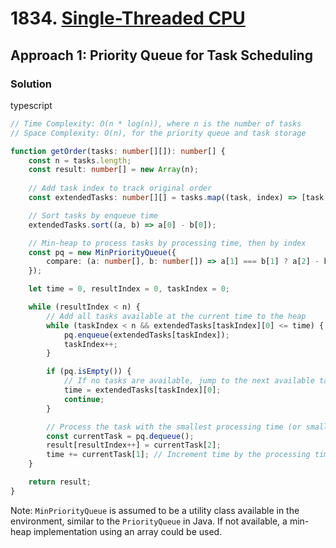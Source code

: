 # 1834. [Single-Threaded CPU](https://leetcode.com/problems/single-threaded-cpu/)

## Approach 1: Priority Queue for Task Scheduling

### Solution
typescript
```typescript
// Time Complexity: O(n * log(n)), where n is the number of tasks
// Space Complexity: O(n), for the priority queue and task storage

function getOrder(tasks: number[][]): number[] {
    const n = tasks.length;
    const result: number[] = new Array(n);
    
    // Add task index to track original order
    const extendedTasks: number[][] = tasks.map((task, index) => [task[0], task[1], index]); // [enqueue time, processing time, index]

    // Sort tasks by enqueue time
    extendedTasks.sort((a, b) => a[0] - b[0]);

    // Min-heap to process tasks by processing time, then by index
    const pq = new MinPriorityQueue({ 
        compare: (a: number[], b: number[]) => a[1] === b[1] ? a[2] - b[2] : a[1] - b[1]
    });

    let time = 0, resultIndex = 0, taskIndex = 0;

    while (resultIndex < n) {
        // Add all tasks available at the current time to the heap
        while (taskIndex < n && extendedTasks[taskIndex][0] <= time) {
            pq.enqueue(extendedTasks[taskIndex]);
            taskIndex++;
        }

        if (pq.isEmpty()) {
            // If no tasks are available, jump to the next available task
            time = extendedTasks[taskIndex][0];
            continue;
        }

        // Process the task with the smallest processing time (or smallest index)
        const currentTask = pq.dequeue();
        result[resultIndex++] = currentTask[2];
        time += currentTask[1]; // Increment time by the processing time
    }

    return result;
}
```

Note: `MinPriorityQueue` is assumed to be a utility class available in the environment, similar to the `PriorityQueue` in Java. If not available, a min-heap implementation using an array could be used.

